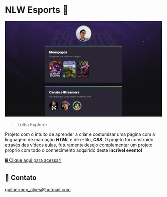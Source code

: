 # NLW Esports 🚀

![preview](./preview/preview.png)

>Trilha Explorer

Projeto com o intuito de aprender a criar e costumizar uma página com a linguagem de marcação ***HTML*** e de estilo, ***CSS***.
O projeto foi construído através das vídeos aulas, futuramente desejo complementar um projeto próprio com todo o conhecimento adquirido deste **incrível evento!**

[🖥️ Clique aqui para acessar!](https://auslic.github.io/NLW-esports-explorer)

## 👤 Contato
guilhermep_alves@hotmail.com